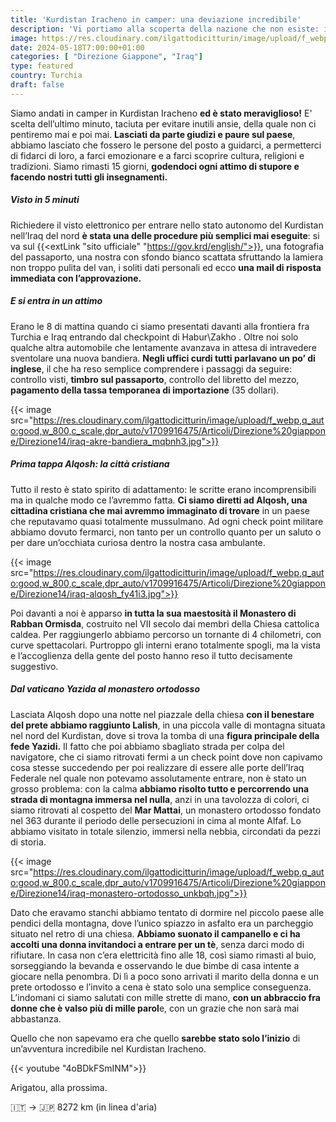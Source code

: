```yaml
---
title: 'Kurdistan Iracheno in camper: una deviazione incredibile'
description: 'Vi portiamo alla scoperta della nazione che non esiste: il kurdistan Iracheno'
image: https://res.cloudinary.com/ilgattodicitturin/image/upload/f_webp,q_auto:good,w_800,c_scale,dpr_auto/v1713011125/Articoli/Direzione%20giappone/Direzione14/iraq-bandiera_asuu7j.jpg
date: 2024-05-18T7:00:00+01:00
categories: [ "Direzione Giappone", "Iraq"]
type: featured  
country: Turchia 
draft: false
---
```


Siamo andati in camper in Kurdistan Iracheno **ed è stato meraviglioso!** E' scelta dell’ultimo minuto, taciuta per evitare inutili ansie, della quale non ci pentiremo mai e poi mai. **Lasciati da parte giudizi e paure sul paese**, abbiamo lasciato che fossero le persone del posto a guidarci, a permetterci di fidarci di loro, a farci emozionare e a farci scoprire cultura, religioni e tradizioni. Siamo rimasti 15 giorni, **godendoci ogni attimo di stupore e facendo nostri tutti gli insegnamenti.**

##### Visto in 5 minuti

Richiedere il visto elettronico per entrare nello stato autonomo del Kurdistan nell’Iraq del nord **è stata una delle procedure più semplici mai eseguite**: si va sul {{<extLink "sito ufficiale" "https://gov.krd/english/">}}, una fotografia del passaporto, una nostra con sfondo bianco scattata sfruttando la lamiera non troppo pulita del van, i soliti dati personali ed ecco **una mail di risposta immediata con l’approvazione.**

##### E si entra in un attimo

Erano le 8 di mattina quando ci siamo presentati davanti alla frontiera fra Turchia e Iraq entrando dal checkpoint di Habur\Zakho . Oltre noi solo qualche altra automobile che lentamente avanzava in attesa di intravedere sventolare una nuova bandiera. **Negli uffici curdi tutti parlavano un po’ di inglese**, il che ha reso semplice comprendere i passaggi da seguire: controllo visti, **timbro sul passaporto**, controllo del libretto del mezzo, **pagamento della tassa temporanea di importazione** (35 dollari). 


{{< image src="https://res.cloudinary.com/ilgattodicitturin/image/upload/f_webp,q_auto:good,w_800,c_scale,dpr_auto/v1709916475/Articoli/Direzione%20giappone/Direzione14/iraq-akre-bandiera_mqbnh3.jpg">}} 

##### Prima tappa Alqosh: la città cristiana

Tutto il resto è stato spirito di adattamento: le scritte erano incomprensibili ma in qualche modo ce l’avremmo fatta. **Ci siamo diretti ad Alqosh, una cittadina cristiana che mai avremmo immaginato di trovare** in un paese che reputavamo quasi totalmente mussulmano. 
Ad ogni check point militare abbiamo dovuto fermarci, non tanto per un controllo quanto per un saluto o per dare un’occhiata curiosa dentro la nostra casa ambulante. 

{{< image src="https://res.cloudinary.com/ilgattodicitturin/image/upload/f_webp,q_auto:good,w_800,c_scale,dpr_auto/v1709916475/Articoli/Direzione%20giappone/Direzione14/iraq-alqosh_fy41i3.jpg">}} 

Poi davanti a noi è apparso **in tutta la sua maestosità il Monastero di Rabban Ormisda**, costruito nel VII secolo dai membri della Chiesa cattolica caldea. Per raggiungerlo abbiamo percorso un tornante di 4 chilometri, con curve spettacolari. Purtroppo gli interni erano totalmente spogli, ma la vista e l’accoglienza della gente del posto hanno reso il tutto decisamente suggestivo. 

##### Dal vaticano Yazida al monastero ortodosso

Lasciata Alqosh dopo una notte nel piazzale della chiesa **con il benestare del prete abbiamo raggiunto Lalish**, in una piccola valle di montagna situata nel nord del Kurdistan, dove si trova la tomba di una **figura principale della fede Yazidi.**
Il fatto che poi abbiamo sbagliato strada per colpa del navigatore, che ci siamo ritrovati fermi a un check point dove non capivamo cosa stesse succedendo per poi realizzare di essere alle porte dell’Iraq Federale nel quale non potevamo assolutamente entrare, non è stato un grosso problema: con la calma **abbiamo risolto tutto e percorrendo una strada di montagna immersa nel nulla**, anzi in una tavolozza di colori, ci siamo ritrovati al cospetto del **Mar Mattai**, un monastero ortodosso fondato nel 363 durante il periodo delle persecuzioni in cima al monte Alfaf. Lo abbiamo visitato in totale silenzio, immersi nella nebbia, circondati da pezzi di storia.

{{< image src="https://res.cloudinary.com/ilgattodicitturin/image/upload/f_webp,q_auto:good,w_800,c_scale,dpr_auto/v1709916475/Articoli/Direzione%20giappone/Direzione14/iraq-monastero-ortodosso_unkbqh.jpg">}} 

Dato che eravamo stanchi abbiamo tentato di dormire nel piccolo paese alle pendici della montagna, dove l’unico spiazzo in asfalto era un parcheggio situato nel retro di una chiesa. **Abbiamo suonato il campanello e ci ha accolti una donna invitandoci a entrare per un tè**, senza darci modo di rifiutare. In casa non c’era elettricità fino alle 18, così siamo rimasti al buio, sorseggiando la bevanda e osservando le due bimbe di casa intente a giocare nella penombra. Di lì a poco sono arrivati il marito della donna e un prete ortodosso e l’invito a cena è stato solo una semplice conseguenza. 
L’indomani ci siamo salutati con mille strette di mano, **con un abbraccio fra donne che è valso più di mille parol**e, con un grazie che non sarà mai abbastanza. 

Quello che non sapevamo era che quello **sarebbe stato solo l’inizio** di un’avventura incredibile nel Kurdistan Iracheno. 

{{< youtube "4oBDkFSmINM">}}

Arigatou, alla prossima.

🇮🇹 → 🇯🇵 8272 km (in linea d'aria)
